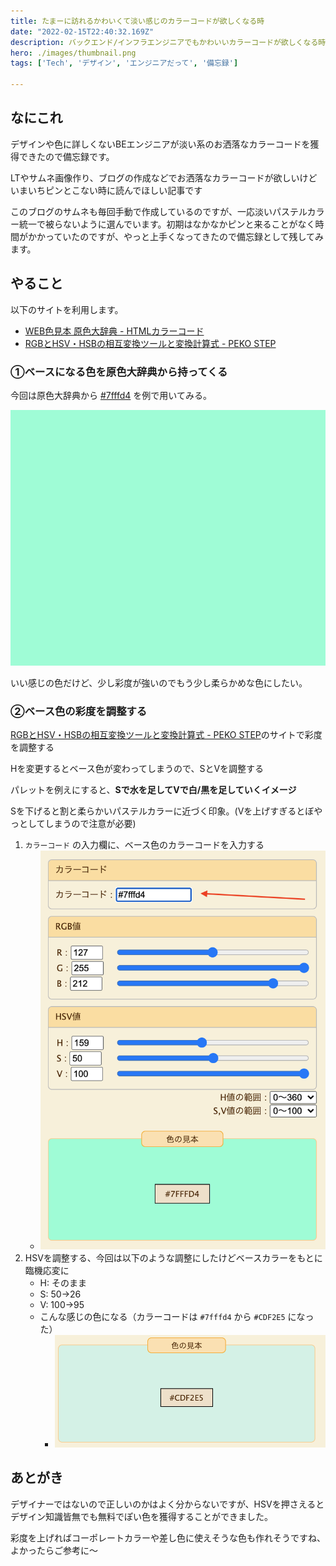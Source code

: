 ```yaml
---
title: たまーに訪れるかわいくて淡い感じのカラーコードが欲しくなる時
date: "2022-02-15T22:40:32.169Z"
description: バックエンド/インフラエンジニアでもかわいいカラーコードが欲しくなる時があります。そんなデザインに疎い人にだっていい感じのカラーコードをゲットできる方法です
hero: ./images/thumbnail.png
tags: ['Tech', 'デザイン', 'エンジニアだって', '備忘録']

---
```


## なにこれ

デザインや色に詳しくないBEエンジニアが淡い系のお洒落なカラーコードを獲得できたので備忘録です。

LTやサムネ画像作り、ブログの作成などでお洒落なカラーコードが欲しいけどいまいちピンとこない時に読んでほしい記事です

このブログのサムネも毎回手動で作成しているのですが、一応淡いパステルカラー統一で被らないように選んでいます。初期はなかなかピンと来ることがなく時間がかかっていたのですが、やっと上手くなってきたので備忘録として残してみます。

## やること

以下のサイトを利用します。

- [WEB色見本 原色大辞典 - HTMLカラーコード](https://www.colordic.org/)
- [RGBとHSV・HSBの相互変換ツールと変換計算式 - PEKO STEP](https://www.peko-step.com/tool/hsvrgb.html)

### ①ベースになる色を原色大辞典から持ってくる

今回は原色大辞典から [#7fffd4](https://www.colordic.org/colorsample/1066) を例で用いてみる。

![#7fffd4.png](./images/color7fffd4.png)

いい感じの色だけど、少し彩度が強いのでもう少し柔らかめな色にしたい。

### ②ベース色の彩度を調整する

[RGBとHSV・HSBの相互変換ツールと変換計算式 - PEKO STEP](https://www.peko-step.com/tool/hsvrgb.html)のサイトで彩度を調整する

Hを変更するとベース色が変わってしまうので、SとVを調整する

パレットを例えにすると、**Sで水を足してVで白/黒を足していくイメージ**

Sを下げると割と柔らかいパステルカラーに近づく印象。(Vを上げすぎるとぼやっとしてしまうので注意が必要)

1. `カラーコード` の入力欄に、ベース色のカラーコードを入力する
    - ![HSV_before](./images/HSV_before.png)
2. HSVを調整する、今回は以下のような調整にしたけどベースカラーをもとに臨機応変に
    - H: そのまま
    - S: 50→26
    - V: 100→95
    - こんな感じの色になる（カラーコードは `#7fffd4` から `#CDF2E5` になった）
        - ![HSV_after](./images/HSV_after.png)


## あとがき

デザイナーではないので正しいのかはよく分からないですが、HSVを押さえるとデザイン知識皆無でも無料でぽい色を獲得することができました。

彩度を上げればコーポレートカラーや差し色に使えそうな色も作れそうですね、よかったらご参考に〜
